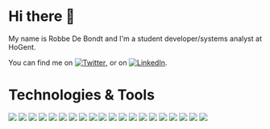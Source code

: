 # Hi there 👋
My name is Robbe De Bondt and I'm a student developer/systems analyst at HoGent.

You can find me on [![Twitter][1.2]][1], or on [![LinkedIn][2.2]][2].

[1.2]: https://www.iconfinder.com/icons/104501/download/png/20 (twitter icon without padding)
[2.2]: https://www.iconfinder.com/icons/5282542/download/png/20 (LinkedIn icon without padding)

[1]: https://twitter.com/HackedMonkey
[2]: https://www.linkedin.com/in/robbe-de-bondt-2663a31b3/
# Technologies & Tools

![](https://img.shields.io/badge/Primary_OS-Windows_11-informational?style=flat&logo=Windows&logoColor=white&color=2bbc8a)
![](https://img.shields.io/badge/Secondary_OS-Linux-informational?style=flat&logo=Linux&logoColor=white&color=2bbc8a)
![](https://img.shields.io/badge/Tertiary_OS-MacOS-informational?style=flat&logo=MacOS&logoColor=white&color=2bbc8a)
![](https://img.shields.io/badge/Editor-Intellij_IDEA-informational?style=flat&logo=IntellijIDEA&logoColor=white&color=2bbc8a)
![](https://img.shields.io/badge/Editor-PhpStorm-informational?style=flat&logo=PhpStorm&logoColor=white&color=2bbc8a)
![](https://img.shields.io/badge/Editor-VSCode-informational?style=flat&logo=VisualStudioCode&logoColor=white&color=2bbc8a)
![](https://img.shields.io/badge/Editor-PyCharm-informational?style=flat&logo=PyCharm&logoColor=white&color=2bbc8a)
![](https://img.shields.io/badge/Code-Java-informational?style=flat&logo=Java&logoColor=white&color=2bbc8a)
![](https://img.shields.io/badge/Code-C-informational?style=flat&logo=C&logoColor=white&color=2bbc8a)
![](https://img.shields.io/badge/Code-C++-informational?style=flat&logo=C++&logoColor=white&color=2bbc8a)
![](https://img.shields.io/badge/Code-C%23-informational?style=flat&logo=C%23&logoColor=white&color=2bbc8a)
![](https://img.shields.io/badge/Code-HTML-informational?style=flat&logo=HTML&logoColor=white&color=2bbc8a)
![](https://img.shields.io/badge/Code-CSS-informational?style=flat&logo=CSS&logoColor=white&color=2bbc8a)
![](https://img.shields.io/badge/Code-Sass-informational?style=flat&logo=Sass&logoColor=white&color=2bbc8a)
![](https://img.shields.io/badge/Code-JavaScript-informational?style=flat&logo=JavaScript&logoColor=white&color=2bbc8a)
![](https://img.shields.io/badge/Shell-Bash-informational?style=flat&logo=gnubash&logoColor=white&color=2bbc8a)
![](https://img.shields.io/badge/Tools-PostgreSQL-informational?style=flat&logo=PostgreSQL&logoColor=white&color=2bbc8a)
![](https://img.shields.io/badge/Tools-MongoDB-informational?style=flat&logo=MongoDB&logoColor=white&color=2bbc8a)
![](https://img.shields.io/badge/Tools-Docker-informational?style=flat&logo=Docker&logoColor=white&color=2bbc8a)
![](https://img.shields.io/badge/Tools-Kubernetes-informational?style=flat&logo=Kubernetes&logoColor=white&color=2bbc8a)
